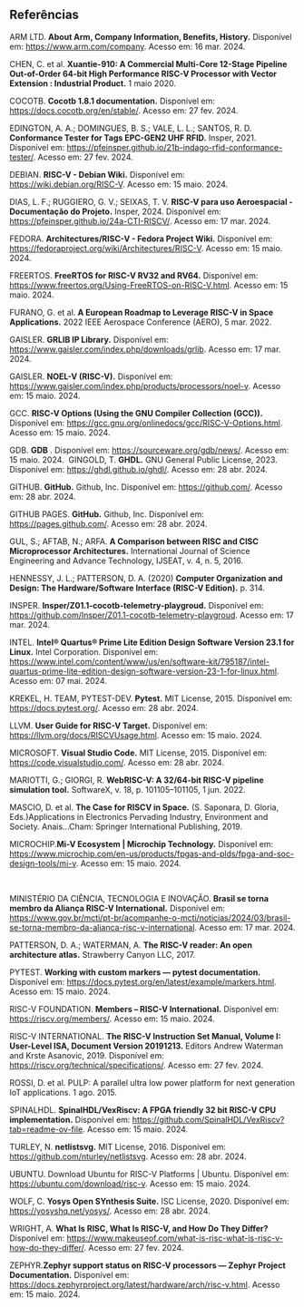 ## Referências

ARM LTD. **About Arm, Company Information, Benefits, History.** Disponível em:
<https://www.arm.com/company>. Acesso em: 16 mar. 2024.

CHEN, C. et al. **Xuantie-910: A Commercial Multi-Core 12-Stage Pipeline Out-of-Order 64-bit High Performance RISC-V Processor with Vector Extension : Industrial Product.** 1 maio 2020.

COCOTB. **Cocotb 1.8.1 documentation.** Disponível em:
<https://docs.cocotb.org/en/stable/>. Acesso em: 27 fev. 2024.

EDINGTON, A. A.; DOMINGUES, B. S.; VALE, L. L.; SANTOS, R. D. **Conformance Tester for Tags EPC-GEN2 UHF RFID.**
Insper, 2021. Disponível em:
<https://pfeinsper.github.io/21b-indago-rfid-conformance-tester/>. Acesso em: 27
fev. 2024.

DEBIAN. **RISC-V - Debian Wiki.** Disponível em: <https://wiki.debian.org/RISC-V>. Acesso em: 15 maio. 2024.


DIAS, L. F.; RUGGIERO, G. V.; SEIXAS, T. V. **RISC-V para uso Aeroespacial - Documentação do Projeto.** 
Insper, 2024. Disponível em:
<https://pfeinsper.github.io/24a-CTI-RISCV/>. Acesso em: 17 mar. 2024.

FEDORA. **Architectures/RISC-V - Fedora Project Wiki.** Disponível em: <https://fedoraproject.org/wiki/Architectures/RISC-V>. Acesso em: 15 maio. 2024.

FREERTOS. **FreeRTOS for RISC-V RV32 and RV64.** Disponível em: <https://www.freertos.org/Using-FreeRTOS-on-RISC-V.html>. Acesso em: 15 maio. 2024.

FURANO, G. et al. **A European Roadmap to Leverage RISC-V in Space Applications.** 2022 IEEE Aerospace Conference (AERO), 5 mar. 2022.

GAISLER. **GRLIB IP Library.** Disponível em:
<https://www.gaisler.com/index.php/downloads/grlib>. Acesso em: 17 mar. 2024.

GAISLER. **NOEL-V (RISC-V).** Disponível em: <https://www.gaisler.com/index.php/products/processors/noel-v>. Acesso em: 15 maio. 2024.

GCC. **RISC-V Options (Using the GNU Compiler Collection (GCC)).** Disponível em: <https://gcc.gnu.org/onlinedocs/gcc/RISC-V-Options.html>. Acesso em: 15 maio. 2024.

GDB. **GDB** . Disponível em: <https://sourceware.org/gdb/news/>. Acesso em: 15 maio. 2024.
‌
GINGOLD, T. **GHDL.** GNU General Public License, 2023. Disponível em: <https://ghdl.github.io/ghdl/>. Acesso em: 28 abr. 2024.

GITHUB. **GitHub.** Github, Inc. Disponível em: <https://github.com/>. Acesso em: 28 abr. 2024.

GITHUB PAGES. **GitHub.** Github, Inc. Disponível em: <https://pages.github.com/>. Acesso em: 28 abr. 2024.


‌GUL, S.; AFTAB, N.; ARFA. **A Comparison between RISC and CISC Microprocessor Architectures.** 
International Journal of Science Engineering and Advance
Technology, IJSEAT, v. 4, n. 5, 2016.

HENNESSY, J. L.; PATTERSON, D. A. (2020) 
**Computer Organization and Design: The Hardware/Software Interface (RISC-V Edition).** p. 314.

INSPER. **Insper/Z01.1-cocotb-telemetry-playgroud.** Disponível em:
<https://github.com/Insper/Z01.1-cocotb-telemetry-playgroud>. Acesso em: 17
mar. 2024.

INTEL. **Intel® Quartus® Prime Lite Edition Design Software Version 23.1 for Linux.** Intel Corporation. Disponível em: <https://www.intel.com/content/www/us/en/software-kit/795187/intel-quartus-prime-lite-edition-design-software-version-23-1-for-linux.html>. Acesso em: 07 mai. 2024.

KREKEL, H. TEAM, PYTEST-DEV. **Pytest.** MIT License, 2015. Disponível em: <https://docs.pytest.org/>. 
Acesso em: 28 abr. 2024.

LLVM. **User Guide for RISC-V Target.** Disponível em: <https://llvm.org/docs/RISCVUsage.html>. Acesso em: 15 maio. 2024.


MICROSOFT. **Visual Studio Code.** MIT License, 2015. Disponível em: <https://code.visualstudio.com/>. Acesso em: 28
abr. 2024.

MARIOTTI, G.; GIORGI, R. **WebRISC-V: A 32/64-bit RISC-V pipeline simulation tool.**
SoftwareX, v. 18, p. 101105–101105, 1 jun. 2022.

MASCIO, D. et al. **The Case for RISCV in Space.** (S. Saponara, D. Gloria, Eds.)Applications in Electronics Pervading Industry, Environment and Society. Anais...Cham: Springer International Publishing, 2019.

MICROCHIP.**Mi-V Ecosystem | Microchip Technology.** Disponível em: <https://www.microchip.com/en-us/products/fpgas-and-plds/fpga-and-soc-design-tools/mi-v>. Acesso em: 15 maio. 2024.

‌

MINISTÉRIO DA CIÊNCIA, TECNOLOGIA E INOVAÇÃO. **Brasil se torna membro da Aliança RISC-V International.** Disponível em:
<https://www.gov.br/mcti/pt-br/acompanhe-o-mcti/noticias/2024/03/brasil-se-torna-membro-da-alianca-risc-v-international>.
Acesso em: 17 mar. 2024.

PATTERSON, D. A.; WATERMAN, A. **The RISC-V reader: An open architecture atlas.**
Strawberry Canyon LLC, 2017.

PYTEST. **Working with custom markers — pytest documentation.** Disponível em: <https://docs.pytest.org/en/latest/example/markers.html>. Acesso em: 15 maio. 2024.

RISC-V FOUNDATION. **Members – RISC-V International.** Disponível em: <https://riscv.org/members/>. Acesso em: 15 maio. 2024.

RISC-V INTERNATIONAL. **The RISC-V Instruction Set Manual, Volume I: User-Level ISA, Document Version 20191213.** 
Editors Andrew Waterman and Krste
Asanovic, 2019. Disponível em: <https://riscv.org/technical/specifications/>.
Acesso em: 27 fev. 2024.

ROSSI, D. et al. PULP: A parallel ultra low power platform for next generation IoT applications. 1 ago. 2015.

SPINALHDL. **SpinalHDL/VexRiscv: A FPGA friendly 32 bit RISC-V CPU implementation.** Disponível em: <https://github.com/SpinalHDL/VexRiscv?tab=readme-ov-file>. Acesso em: 15 maio. 2024.

TURLEY, N. **netlistsvg.** MIT License, 2016. Disponível em: <https://github.com/nturley/netlistsvg>. Acesso em: 28 abr. 2024.

UBUNTU. Download Ubuntu for RISC-V Platforms | Ubuntu. Disponível em: <https://ubuntu.com/download/risc-v>. Acesso em: 15 maio. 2024.

WOLF, C. **Yosys Open SYnthesis Suite.** ISC License, 2020. Disponível em: <https://yosyshq.net/yosys/>. 
Acesso em: 28 abr. 2024.

WRIGHT, A. **What Is RISC, What Is RISC-V, and How Do They Differ?** Disponível em:
<https://www.makeuseof.com/what-is-risc-what-is-risc-v-how-do-they-differ/>.
Acesso em: 27 fev. 2024.

ZEPHYR.**Zephyr support status on RISC-V processors — Zephyr Project Documentation.** Disponível em: <https://docs.zephyrproject.org/latest/hardware/arch/risc-v.html>. Acesso em: 15 maio. 2024.

